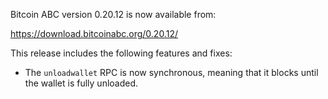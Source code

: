 Bitcoin ABC version 0.20.12 is now available from:

  <https://download.bitcoinabc.org/0.20.12/>

This release includes the following features and fixes:
 - The `unloadwallet` RPC is now synchronous, meaning that it blocks until the
   wallet is fully unloaded.
